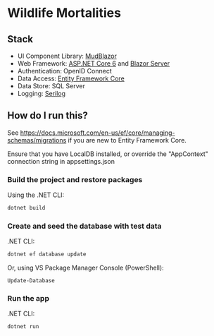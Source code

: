 # Wildlife Mortalities

## Stack

* UI Component Library: [MudBlazor](https://github.com/Garderoben/MudBlazor)
* Web Framework: [ASP.NET Core 6](https://github.com/dotnet/aspnetcore) and [Blazor Server](https://dotnet.microsoft.com/apps/aspnet/web-apps/blazor)
* Authentication: OpenID Connect
* Data Access: [Entity Framework Core](https://github.com/dotnet/efcore)
* Data Store: SQL Server
* Logging: [Serilog](https://github.com/serilog/serilog)

## How do I run this?

See <https://docs.microsoft.com/en-us/ef/core/managing-schemas/migrations> if you are new to Entity Framework Core.

Ensure that you have LocalDB installed, or override the "AppContext" connection string in appsettings.json

### Build the project and restore packages

Using the .NET CLI:

```bash
dotnet build
```

### Create and seed the database with test data

.NET CLI:

```bash
dotnet ef database update
```

Or, using VS Package Manager Console (PowerShell):

```pwsh
Update-Database
```

### Run the app

.NET CLI:

```bash
dotnet run
```
